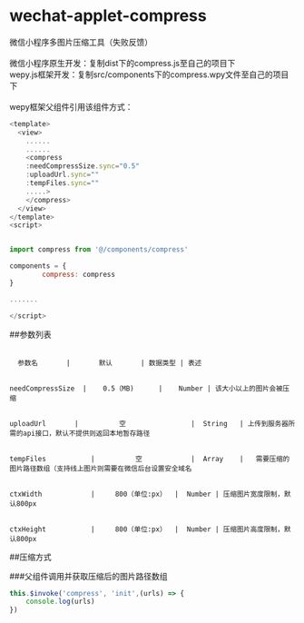 # wechat-applet-compress
微信小程序多图片压缩工具（失败反馈）<br>
<br>
微信小程序原生开发：复制dist下的compress.js至自己的项目下<br>
wepy.js框架开发：复制src/components下的compress.wpy文件至自己的项目下<br>
<br>
wepy框架父组件引用该组件方式：<br>
```javascript
<template>  
  <view>  
    ......  
    ......  
    <compress  
    :needCompressSize.sync="0.5"  
    :uploadUrl.sync=""  
    :tempFiles.sync=""  
    .....>  
    </compress>  
  </view>  
</template>  
<script>  


import compress from '@/components/compress'

components = {
		compress: compress
}

.......

</script>  

```
##参数列表  
<br>


      参数名       |       默认       | 数据类型 | 表述


    needCompressSize  |    0.5（MB)      |	 Number | 该大小以上的图片会被压缩


    uploadUrl 		|	       空				|  String	| 上传到服务器所需的api接口，默认不提供则返回本地暂存路径


    tempFiles			|	       空		    |  Array	|	需要压缩的图片路径数组（支持线上图片则需要在微信后台设置安全域名


    ctxWidth			|	  800（单位:px）  |  Number | 压缩图片宽度限制，默认800px


    ctxHeight			|	  800（单位:px）  |  Number | 压缩图片高度限制，默认800px


  
##压缩方式<br>
  
###父组件调用并获取压缩后的图片路径数组<br>
```javascript
this.$invoke('compress', 'init',(urls) => {
    console.log(urls)
})  
```
